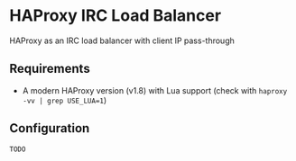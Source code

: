 # HAProxy IRC Load Balancer

HAProxy as an IRC load balancer with client IP pass-through

## Requirements

* A modern HAProxy version (v1.8) with Lua support (check with `haproxy -vv | grep USE_LUA=1`)

## Configuration

```
TODO
```
